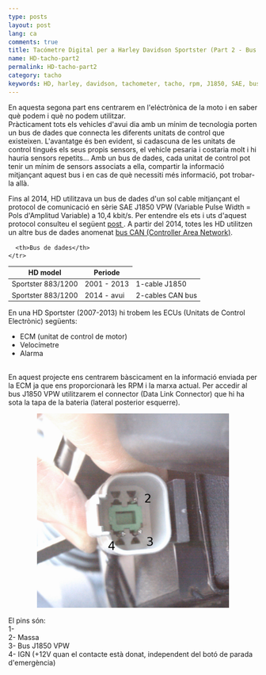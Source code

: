 ```yaml
---
type: posts
layout: post
lang: ca
comments: true
title: Tacómetre Digital per a Harley Davidson Sportster (Part 2 - Bus de dades i sensors)
name: HD-tacho-part2
permalink: HD-tacho-part2
category: tacho
keywords: HD, harley, davidson, tachometer, tacho, rpm, J1850, SAE, bus, dades, sensors
---
```


En aquesta segona part ens centrarem en l'eléctrònica de la moto i en saber què podem i què no podem utilitzar.<br>
Pràcticament tots els vehicles d'avui dia amb un mínim de tecnologia porten un bus de dades que connecta les diferents unitats de control que existeixen. L'avantatge és ben evident, si cadascuna de les unitats de control tingués els seus propis sensors, el vehicle pesaria i costaria molt i hi hauria sensors repetits... Amb un bus de dades, cada unitat de control pot tenir un mínim de sensors associats a ella, compartir la informació mitjançant aquest bus i en cas de què necessiti més informació, pot trobar-la allà.<bar>
<!--more-->
Fins al 2014, HD utilitzava un bus de dades d'un sol cable mitjançant el protocol de comunicació en sèrie SAE J1850 VPW (Variable Pulse Width = Pols d'Amplitud Variable) a 10,4 kbit/s. Per entendre els ets i uts d'aquest protocol consulteu el següent <a href="/HD-tacho-part3/"> post </a>. A partir del 2014, totes les HD utilitzen un altre bus de dades anomenat <a href="https://ca.wikipedia.org/wiki/Controller_area_network" target="_blank">bus CAN (Controller Area Network)</a>.
<p>

<table>
  <thead>
    <tr>
      <th>HD model</th>
      <th>Periode</th>

      <th>Bus de dades</th>
    </tr>
  </thead>
  <tbody>
    <tr>
      <td>Sportster 883/1200</td>
      <td>2001 - 2013</td>
      <td>1-cable J1850</td>
    </tr>
    <tr>
      <td>Sportster 883/1200</td>
      <td>2014 - avui</td>
      <td>2-cables CAN bus</td>
    </tr>
  </tbody>
</table>

En una HD Sportster (2007-2013) hi trobem les ECUs (Unitats de Control Electrònic) següents: <br>
* ECM (unitat de control de motor) <br>
* Velocímetre <br>
* Alarma <br><br>

En aquest projecte ens centrarem bàscicament en la informació enviada per la ECM ja que ens proporcionarà les RPM i la marxa actual. Per accedir al bus J1850 VPW utilitzarem el connector (Data Link Connector) que hi ha sota la tapa de la bateria (lateral posterior esquerre).<p>

<center><img src="/images/Part2/4pinconnector.png"  alt="Contingut: HD Data Link Connector. Source: Xavier Morales"></center>

El pins són: <br>
1- <br>
2- Massa<br>
3- Bus J1850 VPW<br>
4- IGN (+12V quan el contacte està donat, independent del botó de parada d'emergència)<br>
<p>

